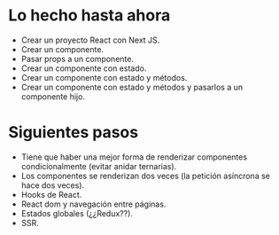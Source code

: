 # Lo hecho hasta ahora

- Crear un proyecto React con Next JS.
- Crear un componente.
- Pasar props a un componente.
- Crear un componente con estado.
- Crear un componente con estado y métodos.
- Crear un componente con estado y métodos y pasarlos a un componente hijo.


# Siguientes pasos

- Tiene que haber una mejor forma de renderizar componentes condicionalmente (evitar anidar ternarias).
- Los componentes se renderizan dos veces (la petición asíncrona se hace dos veces).
- Hooks de React.
- React dom y navegación entre páginas.
- Estados globales (¿¿Redux??).
- SSR.